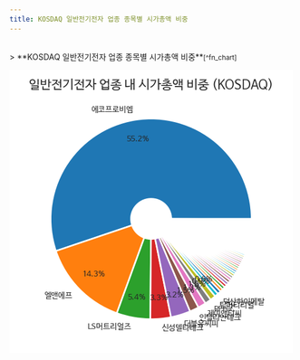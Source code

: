 ```yaml
---
title: KOSDAQ 일반전기전자 업종 종목별 시가총액 비중
---
```

<br>
> **KOSDAQ 일반전기전자 업종 종목별 시가총액 비중<a id="pie"></a>**<small>[^fn_chart]</small>

![294090](images/kosdaq_업종_일반전기전자_종목.png)